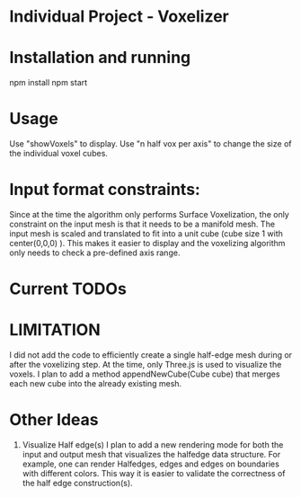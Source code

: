 # Individual Project - Voxelizer

# Installation and running
npm install 
npm start

# Usage
Use "showVoxels" to display. Use "n half vox per axis" to change the size of the individual voxel cubes.

# Input format constraints:
Since at the time the algorithm only performs Surface Voxelization, the only constraint on the input mesh
is that it needs to be a manifold mesh. The input mesh is scaled and translated to fit into a unit cube (cube size 1 with center(0,0,0) ).
This makes it easier to display and the voxelizing algorithm only needs to check a pre-defined axis range.

# Current TODOs
# LIMITATION
I did not add the code to efficiently create a single half-edge mesh during or after the voxelizing step. At the time, only Three.js is used
to visualize the voxels. 
I plan to add a method appendNewCube(Cube cube) that merges each new cube into the already existing mesh.

# Other Ideas
1) Visualize Half edge(s)
I plan to add a new rendering mode for both the input and output mesh that visualizes the halfedge data structure. For example, one can render
Halfedges, edges and edges on boundaries with different colors. This way it is easier to validate the correctness of the half edge construction(s).


